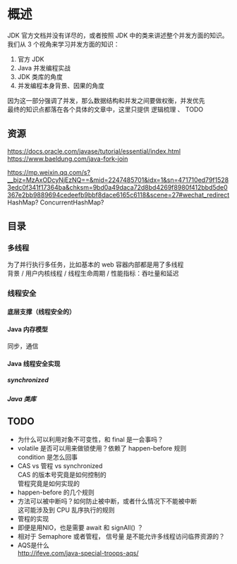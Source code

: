# 概述

JDK 官方文档并没有详尽的，或者按照 JDK 中的类来讲述整个并发方面的知识。  
我们从 3 个视角来学习并发方面的知识：  
1. 官方 JDK
2. Java 并发编程实战
3. JDK 类库的角度
4. 并发编程本身背景、因果的角度  

因为这一部分强调了并发，那么数据结构和并发之间要做权衡，并发优先  
最终的知识点都落在各个具体的文章中，这里只提供 逻辑梳理 、 TODO  

## 资源

https://docs.oracle.com/javase/tutorial/essential/index.html  
https://www.baeldung.com/java-fork-join  

https://mp.weixin.qq.com/s?__biz=MzAxODcyNjEzNQ==&mid=2247485701&idx=1&sn=471710ed79f15283edc0f341f17364ba&chksm=9bd0a49daca72d8bd4269f8980f412bbd5de0367e2bb9889694cedeefb9bbf8dace6165c6118&scene=27#wechat_redirect  HashMap? ConcurrentHashMap?  

## 目录

### 多线程

为了并行执行多任务，比如基本的 web 容器内部都是用了多线程  
背景 / 用户内核线程 / 线程生命周期 / 性能指标：吞吐量和延迟  

### 线程安全

#### 底层支撑（线程安全的）

#### Java 内存模型

同步，通信

#### Java 线程安全实现

##### synchronized

##### Java 类库  

## TODO

* 为什么可以利用对象不可变性，和 final 是一会事吗？  
* volatile 是否可以用来做锁使用？依赖了 happen-before 规则  
  condition 是怎么回事
* CAS vs 管程 vs synchronized  
  CAS 的版本号究竟是如何控制的  
  管程究竟是如何实现的  
* happen-before 的几个规则  
* 方法可以被中断吗？如何防止被中断，或者什么情况下不能被中断  
  这可能涉及到 CPU 乱序执行的规则  
* 管程的实现  
* 即便是用NIO，也是需要 await 和 signAll() ？  
* 相对于 Semaphore 或者管程， 信号量 是不能允许多线程访问临界资源的？  
* AQS是什么  
  http://ifeve.com/java-special-troops-aqs/  

